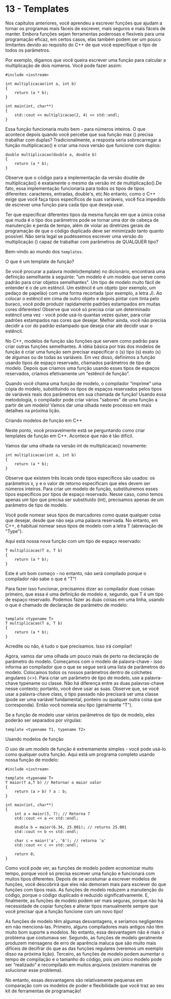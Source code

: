 # 13 - Templates

Nos capítulos anteriores, você aprendeu a escrever funções que ajudam a tornar os programas mais fáceis de escrever, mais seguros e mais fáceis de manter. Embora funções sejam ferramentas poderosas e flexíveis para uma programação eficaz, em certos casos, elas também podem ser um pouco limitantes devido ao requisito do C++ de que você especifique o tipo de todos os parâmetros.

Por exemplo, digamos que você queira escrever uma função para calcular a multiplicação de dois números. Você pode fazer assim:

```cpp{0}
#include <iostream> 

int multiplicacao(int a, int b) 
{ 
    return (a * b);
}

int main(int, char**) 
{ 
    std::cout << multiplicacao(2, 4) << std::endl;
} 
```

Essa função funcionaria muito bem - para números inteiros. O que acontece depois quando você percebe que sua função max () precisa trabalhar com duplas? Tradicionalmente, a resposta seria sobrecarregar a função multiplicacao() e criar uma nova versão que funcione com duplos:

```cpp{0}
double multiplicacao(double a, double b) 
{ 
    return (a * b);
}
```

Observe que o código para a implementação da versão double de multiplicação() é exatamente o mesmo da versão int de multiplicação().De fato, essa implementação funcionaria para todos os tipos de tipos diferentes: caracteres, entradas, double's, etc.No entanto, como o C++ exige que você faça tipos específicos de suas variáveis, você fica impedido de escrever uma função para cada tipo que deseja usar.

Ter que especificar diferentes tipos da mesma função em que a única coisa que muda é o tipo dos parâmetros pode se tornar uma dor de cabeça de manutenção e perda de tempo, além de violar as diretrizes gerais de programação de que o código duplicado deve ser minimizado tanto quanto possível. Não seria legal se pudéssemos escrever uma versão do multiplicação () capaz de trabalhar com parâmetros de QUALQUER tipo?

Bem-vindo ao mundo dos `templates`.

O que é um template de função?

Se você procurar a palavra modelo(template) no dicionário, encontrará uma definição semelhante à seguinte: "um modelo é um modelo que serve como padrão para criar objetos semelhantes". Um tipo de modelo muito fácil de entender é o de um estêncil. Um estêncil é um objeto (por exemplo, um pedaço de papelão) com uma forma recortada (por exemplo, a letra J). Ao colocar o estêncil em cima de outro objeto e depois pintar com tinta pelo buraco, você pode produzir rapidamente padrões estampados em muitas cores diferentes! Observe que você só precisa criar um determinado estêncil uma vez - você pode usá-lo quantas vezes quiser, para criar padrões estampados nas cores que desejar. Melhor ainda, você não precisa decidir a cor do padrão estampado que deseja criar até decidir usar o estêncil.

No C++, modelos de função são funções que servem como padrão para criar outras funções semelhantes. A idéia básica por trás dos modelos de função é criar uma função sem precisar especificar o (s) tipo (s) exato (s) de algumas ou de todas as variáveis. Em vez disso, definimos a função usando tipos de espaço reservado, chamados parâmetros de tipo de modelo. Depois que criamos uma função usando esses tipos de espaços reservados, criamos efetivamente um “estêncil de função”.

Quando você chama uma função de modelo, o compilador “imprime” uma cópia do modelo, substituindo os tipos de espaços reservados pelos tipos de variáveis ​​reais dos parâmetros em sua chamada de função! Usando essa metodologia, o compilador pode criar vários "sabores" de uma função a partir de um modelo! Vamos dar uma olhada neste processo em mais detalhes na próxima lição.

Criando modelos de função em C++

Neste ponto, você provavelmente está se perguntando como criar templates de função em C++. Acontece que não é tão difícil.

Vamos dar uma olhada na versão int de multiplicacao() novamente:

```cpp{0}
int multiplicacao(int a, int b) 
{ 
    return (a * b);
}
```

Observe que existem três locais onde tipos específicos são usados: os parâmetros x, y e o valor de retorno especificam que eles devem ser números inteiros. Para criar um modelo de função, substituiremos esses tipos específicos por tipos de espaço reservado. Nesse caso, como temos apenas um tipo que precisa ser substituído (int), precisamos apenas de um parâmetro de tipo de modelo.

Você pode nomear seus tipos de marcadores como quase qualquer coisa que desejar, desde que não seja uma palavra reservada. No entanto, em C++, é habitual nomear seus tipos de modelo com a letra T (abreviação de "Type").

Aqui está nossa nova função com um tipo de espaço reservado:

```cpp{0}
T multiplicacao(T a, T b) 
{ 
    return (a * b);
}
```

Este é um bom começo - no entanto, não será compilado porque o compilador não sabe o que é "T"!

Para fazer isso funcionar, precisamos dizer ao compilador duas coisas: primeiro, que essa é uma definição de modelo e, segundo, que T é um tipo de espaço reservado. Podemos fazer as duas coisas em uma linha, usando o que é chamado de declaração de parâmetro de modelo:


```cpp{0}

template <typename T>
T multiplicacao(T a, T b) 
{ 
    return (a * b);
}
```

Acredite ou não, é tudo o que precisamos. Isso irá compilar!

Agora, vamos dar uma olhada um pouco mais de perto na declaração de parâmetro do modelo. Começamos com o modelo de palavra-chave - isso informa ao compilador que o que se segue será uma lista de parâmetros do modelo. Colocamos todos os nossos parâmetros dentro de colchetes angulares (<>). Para criar um parâmetro de tipo de modelo, use a palavra-chave typename ou classe. Não há diferença entre as duas palavras-chave nesse contexto; portanto, você deve usar as suas. Observe que, se você usar a palavra-chave class, o tipo passado não precisará ser uma classe (pode ser uma variável fundamental, ponteiro ou qualquer outra coisa que corresponda). Então você nomeia seu tipo (geralmente "T").

Se a função de modelo usar vários parâmetros de tipo de modelo, eles poderão ser separados por vírgulas:

`template <typename T1, typename T2>`

Usando modelos de função

O uso de um modelo de função é extremamente simples - você pode usá-lo como qualquer outra função. Aqui está um programa completo usando nossa função de modelo:

```cpp{0}
#include <iostream>
 
template <typename T>
T maior(T a,T b) // Retornar o maior valor
{
    return (a > b) ? a : b;
}
 
int main(int, char**)
{
    int a = maior(3, 7); // Retorna 7
    std::cout << a << std::endl;
 
    double b = maior(6.34, 25.001); // returns 25.001
    std::cout << b << std::endl;
 
    char c = maior('a', '6'); // retorna 'a'
    std::cout << c << std::endl;
 
    return 0;
}
```

Como você pode ver, as funções de modelo podem economizar muito tempo, porque você só precisa escrever uma função e funcionará com muitos tipos diferentes. Depois de se acostumar a escrever modelos de funções, você descobrirá que eles não demoram mais para escrever do que funções com tipos reais. As funções de modelo reduzem a manutenção do código, porque o código duplicado é reduzido significativamente. E, finalmente, as funções de modelo podem ser mais seguras, porque não há necessidade de copiar funções e alterar tipos manualmente sempre que você precisar que a função funcione com um novo tipo!

As funções de modelo têm algumas desvantagens, e seríamos negligentes em não mencioná-las. Primeiro, alguns compiladores mais antigos não têm muito bom suporte a modelos. No entanto, essa desvantagem não é mais o problema que costumava ser. Segundo, as funções de modelo geralmente produzem mensagens de erro de aparência maluca que são muito mais difíceis de decifrar do que as das funções regulares (veremos um exemplo disso na próxima lição). Terceiro, as funções de modelo podem aumentar o tempo de compilação e o tamanho do código, pois um único modelo pode ser “realizado” e recompilado em muitos arquivos (existem maneiras de solucionar esse problema).

No entanto, essas desvantagens são relativamente pequenas em comparação com os modelos de poder e flexibilidade que você traz ao seu kit de ferramentas de programação!

